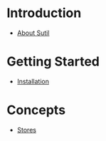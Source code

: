 # Introduction
- [About Sutil](about_sutil.md)

# Getting Started
- [Installation](installation.md)

# Concepts
- [Stores](stores.md)
